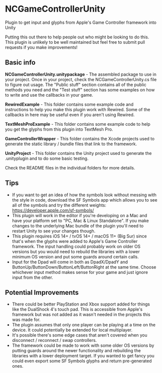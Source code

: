 # NCGameControllerUnity
Plugin to get input and glyphs from Apple's Game Controller framework into Unity

Putting this out there to help people out who might be looking to do this. This plugin is unlikely to be well maintained but feel free to submit pull requests if you make improvements!

Basic info
-------------

**NCGameControllerUnity.unitypackage** - The assembled package to use in your project. Once in your project, check the NCGameControllerUnity.cs file to figure out usage. The "Public stuff" section contains all of the public methods you need and the "Test stuff" section has some examples on how to write and use the callbacks in your game.

**RewiredExample** - This folder contains some example code and instructions to help you make this plugin work with Rewired. Some of the callbacks in here may be useful even if you aren't using Rewired.

**TextMeshProExample** - This folder contains some example code to help you get the glyphs from this plugin into TextMesh Pro.

**GameControllerWrapper** - This folder contains the Xcode projects used to generate the static library / bundle files that link to the framework.

**UnityProject** - This folder contains the Unity project used to generate the .unityplugin and to do some basic testing.

Check the README files in the individual folders for more details.

Tips
-----
- If you want to get an idea of how the symbols look without messing with the style in code, download the SF Symbols app which allows you to see all of the symbols and try the different weights: https://developer.apple.com/sf-symbols/
- This plugin will work in the editor if you're developing on a Mac and have your platform set to "PC, Mac & Linux Standalone". If you make changes to the underlying Mac bundle of the plugin you'll need to restart Unity to see your changes though.
- This plugin requires iOS 14+ / tvOS 14+ / macOS 11+ (Big Sur) since that's when the glyphs were added to Apple's Game Controller framework. The input handling could probably work on older OS versions but you would need to rebuild the libraries with a lower minimum OS version and put some guards around certain calls.
- Input for the Dpad will come in both as DpadX/DpadY and ButtonUp/ButtonDown/ButtonLeft/ButtonRight at the same time. Choose whichever input method makes sense for your game and just ignore input from the other.

Potential Improvements
-----------------------
- There could be better PlayStation and Xbox support added for things like the DualShock 4's touch pad. This is accessible from Apple's framework but was not added as it wasn't needed in the projects this was made for.
- The plugin assumes that only one player can be playing at a time on the device. It could potentially be extended for local multiplayer.
- It's possible there's some edge cases that aren't covered when you disconnect / reconnect / swap controllers.
- The framework could be made to work with some older OS versions by putting guards around the newer functionality and rebuilding the libraries with a lower deployment target. If you wanted to get fancy you could even export some SF Symbols glyphs and return pre-generated ones.
